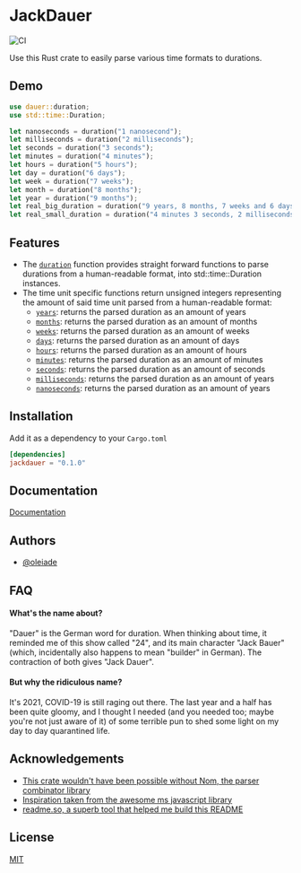 # JackDauer

![CI](https://github.com/oleiade/jackdauer/actions/workflows/main.yml/badge.svg)

Use this Rust crate to easily parse various time formats to durations.

## Demo

```rust
use dauer::duration;
use std::time::Duration;

let nanoseconds = duration("1 nanosecond");
let milliseconds = duration("2 milliseconds");
let seconds = duration("3 seconds");
let minutes = duration("4 minutes");
let hours = duration("5 hours");
let day = duration("6 days");
let week = duration("7 weeks");
let month = duration("8 months");
let year = duration("9 months");
let real_big_duration = duration("9 years, 8 months, 7 weeks and 6 days");
let real_small_duration = duration("4 minutes 3 seconds, 2 milliseconds and 1 nanosecond");
```

## Features

- The [`duration`](https://docs.rs/jackdauer/0.1.0/jackdauer/fn.duration.html) function provides straight forward functions to parse durations from a human-readable format, into std::time::Duration instances.
- The time unit specific functions return unsigned integers representing the amount of said time unit parsed from a human-readable format:
  - [`years`](fn.years.html): returns the parsed duration as an amount of years
  - [`months`](fn.months.html): returns the parsed duration as an amount of months
  - [`weeks`](fn.weeks.html): returns the parsed duration as an amount of weeks
  - [`days`](fn.days.html): returns the parsed duration as an amount of days
  - [`hours`](fn.hours.html): returns the parsed duration as an amount of hours
  - [`minutes`](fn.minutes.html): returns the parsed duration as an amount of minutes
  - [`seconds`](fn.seconds.html): returns the parsed duration as an amount of seconds
  - [`milliseconds`](fn.milliseconds.html): returns the parsed duration as an amount of years
  - [`nanoseconds`](fn.nanoseconds.html): returns the parsed duration as an amount of years

## Installation

Add it as a dependency to your `Cargo.toml`

```toml
[dependencies]
jackdauer = "0.1.0"
```

## Documentation

[Documentation](https://docs.rs/jackdauer/0.1.0/jackdauer/)

## Authors

- [@oleiade](https://www.github.com/oleiade)

## FAQ

#### What's the name about?

"Dauer" is the German word for duration. When thinking about time, it reminded me of this show called "24", and its main character "Jack Bauer" (which, incidentally also happens to mean "builder" in German). The contraction of both gives "Jack Dauer".

#### But why the ridiculous name?

It's 2021, COVID-19 is still raging out there. The last year and a half has been quite gloomy, and I thought I needed (and you needed too; maybe you're not just aware of it) of some terrible pun to shed some light on my day to day quarantined life.

## Acknowledgements

- [This crate wouldn't have been possible without Nom, the parser combinator library](https://github.com/Geal/nom)
- [Inspiration taken from the awesome ms javascript library](https://github.com/vercel/ms#readme)
- [readme.so, a superb tool that helped me build this README](https://readme.so)

## License

[MIT](https://choosealicense.com/licenses/mit/)
